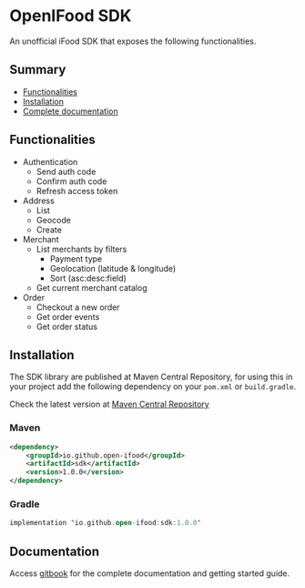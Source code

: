 # OpenIFood SDK

An unofficial iFood SDK that exposes the following functionalities.

## Summary

- [Functionalities](#functionalities)
- [Installation](#installation)
- [Complete documentation](#documentation)

## Functionalities

- Authentication
    - Send auth code
    - Confirm auth code
    - Refresh access token
- Address
    - List
    - Geocode
    - Create
- Merchant
    - List merchants by filters
        - Payment type
        - Geolocation (latitude & longitude)
        - Sort (asc:desc:field)
    - Get current merchant catalog
- Order
    - Checkout a new order
    - Get order events
    - Get order status

## Installation

The SDK library are published at Maven Central Repository, for using this in your project add the 
following dependency on your `pom.xml` or `build.gradle`.

Check the latest version at [Maven Central Repository](https://central.sonatype.com/artifact/io.github.open-ifood/sdk)

### Maven

```xml
<dependency>
    <groupId>io.github.open-ifood</groupId>
    <artifactId>sdk</artifactId>
    <version>1.0.0</version>
</dependency>
```

### Gradle

```kotlin
implementation 'io.github.open-ifood:sdk:1.0.0'
```

## Documentation

Access [gitbook](https://openifood.gitbook.io/open-ifood-sdk/) for the complete documentation and getting 
started guide.